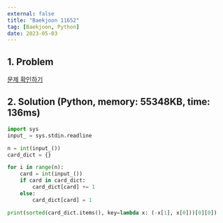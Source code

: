```yaml
---
external: false
title: "Baekjoon 11652"
tag: [Baekjoon, Python]
date: 2023-05-03
---
```


## 1. Problem

[문제 확인하기](https://www.acmicpc.net/problem/11652)

## 2. Solution (Python, memory: 55348KB, time: 136ms)

```python
import sys
input_ = sys.stdin.readline

n = int(input_())
card_dict = {}

for i in range(n):
    card = int(input_())
    if card in card_dict:
        card_dict[card] += 1
    else:
        card_dict[card] = 1

print(sorted(card_dict.items(), key=lambda x: (-x[1], x[0]))[0][0])
```
